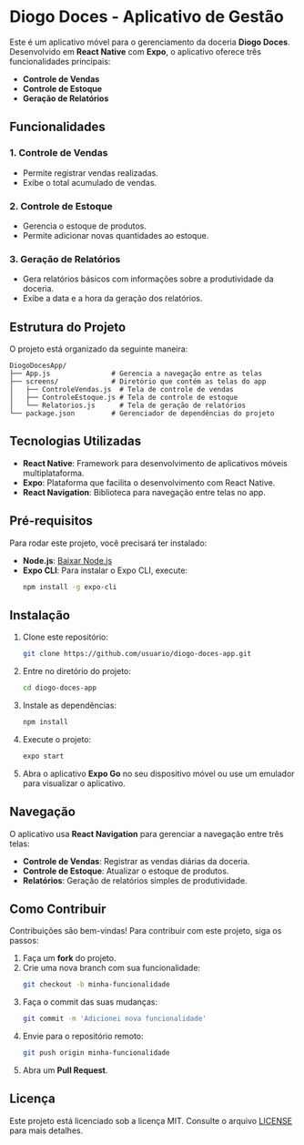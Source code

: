
# Diogo Doces - Aplicativo de Gestão

Este é um aplicativo móvel para o gerenciamento da doceria **Diogo Doces**. Desenvolvido em **React Native** com **Expo**, o aplicativo oferece três funcionalidades principais:

- **Controle de Vendas**
- **Controle de Estoque**
- **Geração de Relatórios**

## Funcionalidades

### 1. Controle de Vendas
- Permite registrar vendas realizadas.
- Exibe o total acumulado de vendas.

### 2. Controle de Estoque
- Gerencia o estoque de produtos.
- Permite adicionar novas quantidades ao estoque.

### 3. Geração de Relatórios
- Gera relatórios básicos com informações sobre a produtividade da doceria.
- Exibe a data e a hora da geração dos relatórios.

## Estrutura do Projeto

O projeto está organizado da seguinte maneira:

```
DiogoDocesApp/
├── App.js               # Gerencia a navegação entre as telas
├── screens/             # Diretório que contém as telas do app
│   ├── ControleVendas.js  # Tela de controle de vendas
│   ├── ControleEstoque.js # Tela de controle de estoque
│   └── Relatorios.js      # Tela de geração de relatórios
└── package.json         # Gerenciador de dependências do projeto
```

## Tecnologias Utilizadas

- **React Native**: Framework para desenvolvimento de aplicativos móveis multiplataforma.
- **Expo**: Plataforma que facilita o desenvolvimento com React Native.
- **React Navigation**: Biblioteca para navegação entre telas no app.

## Pré-requisitos

Para rodar este projeto, você precisará ter instalado:

- **Node.js**: [Baixar Node.js](https://nodejs.org/)
- **Expo CLI**: Para instalar o Expo CLI, execute:
  ```bash
  npm install -g expo-cli
  ```

## Instalação

1. Clone este repositório:
   ```bash
   git clone https://github.com/usuario/diogo-doces-app.git
   ```

2. Entre no diretório do projeto:
   ```bash
   cd diogo-doces-app
   ```

3. Instale as dependências:
   ```bash
   npm install
   ```

4. Execute o projeto:
   ```bash
   expo start
   ```

5. Abra o aplicativo **Expo Go** no seu dispositivo móvel ou use um emulador para visualizar o aplicativo.

## Navegação

O aplicativo usa **React Navigation** para gerenciar a navegação entre três telas:

- **Controle de Vendas**: Registrar as vendas diárias da doceria.
- **Controle de Estoque**: Atualizar o estoque de produtos.
- **Relatórios**: Geração de relatórios simples de produtividade.

## Como Contribuir

Contribuições são bem-vindas! Para contribuir com este projeto, siga os passos:

1. Faça um **fork** do projeto.
2. Crie uma nova branch com sua funcionalidade:
   ```bash
   git checkout -b minha-funcionalidade
   ```
3. Faça o commit das suas mudanças:
   ```bash
   git commit -m 'Adicionei nova funcionalidade'
   ```
4. Envie para o repositório remoto:
   ```bash
   git push origin minha-funcionalidade
   ```
5. Abra um **Pull Request**.

## Licença

Este projeto está licenciado sob a licença MIT. Consulte o arquivo [LICENSE](LICENSE) para mais detalhes.
